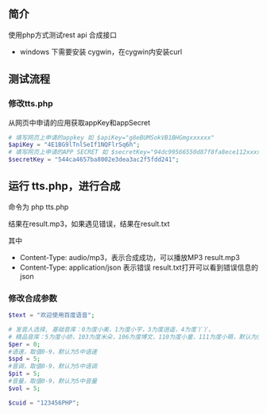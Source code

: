 ## 简介

使用php方式测试rest api 合成接口

- windows 下需要安装 cygwin，在cygwin内安装curl



## 测试流程

### 修改tts.php

从网页中申请的应用获取appKey和appSecret

```php
# 填写网页上申请的appkey 如 $apiKey="g8eBUMSokVB1BHGmgxxxxxx"
$apiKey = "4E1BG9lTnlSeIf1NQFlrSq6h";
# 填写网页上申请的APP SECRET 如 $secretKey="94dc99566550d87f8fa8ece112xxxxx"
$secretKey = "544ca4657ba8002e3dea3ac2f5fdd241";
```






## 运行 tts.php，进行合成

命令为 php tts.php

结果在result.mp3，如果遇见错误，结果在result.txt

其中

- Content-Type: audio/mp3，表示合成成功，可以播放MP3 result.mp3
- Content-Type: application/json 表示错误   result.txt打开可以看到错误信息的json

### 修改合成参数

```php
$text = "欢迎使用百度语音";

# 发音人选择, 基础音库：0为度小美，1为度小宇，3为度逍遥，4为度丫丫，
# 精品音库：5为度小娇，103为度米朵，106为度博文，110为度小童，111为度小萌，默认为度小美 
$per = 0;
#语速，取值0-9，默认为5中语速
$spd = 5;
#音调，取值0-9，默认为5中语调
$pit = 5;
#音量，取值0-9，默认为5中音量
$vol = 5;

$cuid = "123456PHP";

```

